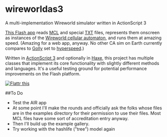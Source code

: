 # wireworldas3
A multi-implementation Wireworld simulator written in ActionScript 3

[This Flash app](http://www.rezmason.net/wireworld) reads [MCL](http://www.mirekw.com/ca/ca_files_formats.html#MCell) and special [TXT](https://github.com/Rezmason/wireworldas3/blob/master/examples/txt/test/simple.txt) files, represents them onscreen as instances of the [Wireworld cellular automaton](http://code.google.com/p/ruletablerepository/wiki/WireWorld), and runs them at amazing speed. (Amazing for a web app, anyway. No other CA sim on Earth currently compares to [Golly](http://golly.sourceforge.net/) set to [hyperspeed](http://www.youtube.com/watch?v=BpgA2oCQj9o).)

Written in [ActionScript 3](http://www.adobe.com/devnet/actionscript/) and optionally in [Haxe](http://www.haxe.org/), this project has multiple classes that implement its core functionality with slightly different methods and languages. It's a useful testing ground for potential performance improvements on the Flash platform.

<a href="http://flattr.com/thing/30313/WireworldAS3" target="_blank">
<img src="http://api.flattr.com/button/button-compact-static-100x17.png" alt="Flattr this" title="Flattr this" border="0" /></a>

##To Do
  * Test the AIR app
  * At some point I'll make the rounds and officially ask the folks whose files are in the examples directory for their permission to use their files. Most MCL files have some sort of accreditation entry anyway.
  * Then I'll build up the example gallery.
  * Try working with the hashlife ("tree") model again
